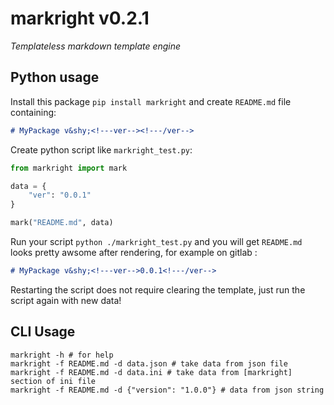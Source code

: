 # markright v&shy;<!---version-->0.2.1<!---/version-->
*Templateless markdown template engine*

## Python usage

Install this package `pip install markright` and create `README.md` file containing:
```markdown
# MyPackage v&shy;<!---ver--><!---/ver-->
```

Create python script like `markright_test.py`:
```python
from markright import mark

data = {
    "ver": "0.0.1"
}

mark("README.md", data)
```

Run your script `python ./markright_test.py` and you will get `README.md` looks pretty awsome after rendering, for example on gitlab :
```markdown
# MyPackage v&shy;<!---ver-->0.0.1<!---/ver-->
```
Restarting the script does not require clearing the template, just run the script again with new data!

## CLI Usage

```shell
markright -h # for help
markright -f README.md -d data.json # take data from json file
markright -f README.md -d data.ini # take data from [markright] section of ini file
markright -f README.md -d {"version": "1.0.0"} # data from json string
```